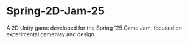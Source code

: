 # Spring-2D-Jam-25
A 2D Unity game developed for the Spring '25 Game Jam, focused on experimental gameplay and design.

